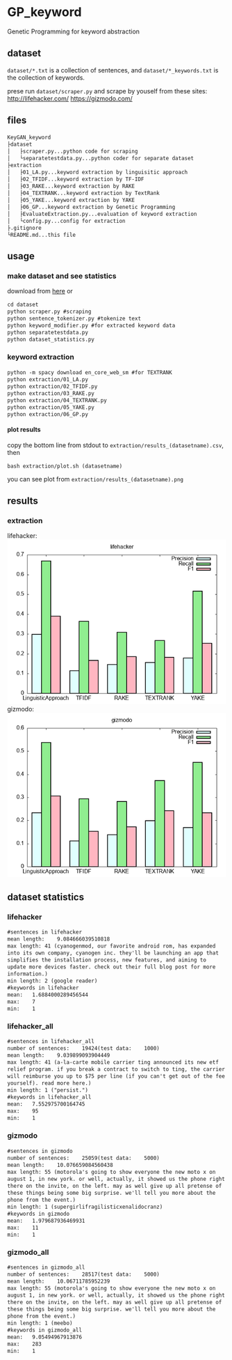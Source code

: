 # GP_keyword
Genetic Programming for keyword abstraction

## dataset
`dataset/*.txt` is a collection of sentences, and `dataset/*_keywords.txt` is the collection of keywords.

prese run `dataset/scraper.py` and scrape by youself from these sites:
http://lifehacker.com/
https://gizmodo.com/

## files
```
KeyGAN_keyword
├dataset
│   ├scraper.py...python code for scraping
│   └separatetestdata.py...python coder for separate dataset
├extraction
│   ├01_LA.py...keyword extraction by linguisitic approach
│   ├02_TFIDF...keyword extraction by TF-IDF
│   ├03_RAKE...keyword extraction by RAKE
│   ├04_TEXTRANK...keyword extraction by TextRank
│   ├05_YAKE...keyword extraction by YAKE
│   ├06_GP...keyword extraction by Genetic Programming
│   ├EvaluateExtraction.py...evaluation of keyword extraction
│   └config.py...config for extraction
├.gitignore
└README.md...this file
```

## usage
### make dataset and see statistics
download from [here](https://drive.google.com/drive/folders/1GMX2mHTRldPm7gcpYO4V7XXySuEn7dQO?usp=sharing)
or
```
cd dataset
python scraper.py #scraping
python sentence_tokenizer.py #tokenize text
python keyword_modifier.py #for extracted keyword data
python separatetestdata.py
python dataset_statistics.py
```
### keyword extraction
```
python -m spacy download en_core_web_sm #for TEXTRANK
python extraction/01_LA.py
python extraction/02_TFIDF.py
python extraction/03_RAKE.py
python extraction/04_TEXTRANK.py
python extraction/05_YAKE.py
python extraction/06_GP.py
```
#### plot results
copy the bottom line from stdout to `extraction/results_(datasetname).csv`, then
```
bash extraction/plot.sh (datasetname)
```
you can see plot from `extraction/results_(datasetname).png`

## results
### extraction
lifehacker:
![](./extraction/results_lifehacker.png)
gizmodo:
![](./extraction/results_gizmodo.png)


## dataset statistics
### lifehacker
```
#sentences in lifehacker
mean length:	9.084666039510818
max length:	41 (cyanogenmod, our favorite android rom, has expanded into its own company, cyanogen inc. they'll be launching an app that simplifies the installation process, new features, and aiming to update more devices faster. check out their full blog post for more information.)
min length:	2 (google reader)
#keywords in lifehacker
mean:	1.6884000289456544
max:	7
min:	1
```
### lifehacker_all
```
#sentences in lifehacker_all
number of sentences:	19424(test data:	1000)
mean length:	9.039899093904449
max length:	41 (a-la-carte mobile carrier ting announced its new etf relief program. if you break a contract to switch to ting, the carrier will reimburse you up to $75 per line (if you can't get out of the fee yourself). read more here.)
min length:	1 ("persist.")
#keywords in lifehacker_all
mean:	7.552975700164745
max:	95
min:	1
```
### gizmodo
```
#sentences in gizmodo
number of sentences:	25059(test data:	5000)
mean length:	10.076659084560438
max length:	55 (motorola's going to show everyone the new moto x on august 1, in new york. or well, actually, it showed us the phone right there on the invite, on the left. may as well give up all pretense of these things being some big surprise. we'll tell you more about the phone from the event.)
min length:	1 (supergirlifragilisticxenalidocranz)
#keywords in gizmodo
mean:	1.979687936469931
max:	11
min:	1
```
### gizmodo_all
```
#sentences in gizmodo_all
number of sentences:	28517(test data:	5000)
mean length:	10.06711785952239
max length:	55 (motorola's going to show everyone the new moto x on august 1, in new york. or well, actually, it showed us the phone right there on the invite, on the left. may as well give up all pretense of these things being some big surprise. we'll tell you more about the phone from the event.)
min length:	1 (meebo)
#keywords in gizmodo_all
mean:	9.05494967913876
max:	283
min:	1
```
